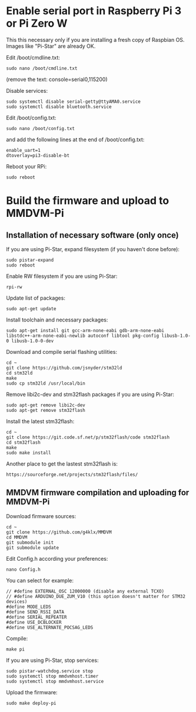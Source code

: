 # Enable serial port in Raspberry Pi 3 or Pi Zero W

This this necessary only if you are installing a fresh copy of Raspbian OS. Images like "Pi-Star" are already OK.

Edit /boot/cmdline.txt:

    sudo nano /boot/cmdline.txt

(remove the text: console=serial0,115200)

Disable services:

    sudo systemctl disable serial-getty@ttyAMA0.service
    sudo systemctl disable bluetooth.service

Edit /boot/config.txt:

    sudo nano /boot/config.txt

and add the following lines at the end of /boot/config.txt:

    enable_uart=1
    dtoverlay=pi3-disable-bt

Reboot your RPi:

    sudo reboot

# Build the firmware and upload to MMDVM-Pi

## Installation of necessary software (only once)

If you are using Pi-Star, expand filesystem (if you haven't done before):

    sudo pistar-expand
    sudo reboot

Enable RW filesystem if you are using Pi-Star:

    rpi-rw

Update list of packages:

    sudo apt-get update

Install toolchain and necessary packages:

    sudo apt-get install git gcc-arm-none-eabi gdb-arm-none-eabi libstdc++-arm-none-eabi-newlib autoconf libtool pkg-config libusb-1.0-0 libusb-1.0-0-dev

Download and compile serial flashing utilities:

    cd ~
    git clone https://github.com/jsnyder/stm32ld
    cd stm32ld
    make
    sudo cp stm32ld /usr/local/bin

Remove libi2c-dev and stm32flash packages if you are using Pi-Star:

    sudo apt-get remove libi2c-dev
    sudo apt-get remove stm32flash

Install the latest stm32flash:

    cd ~
    git clone https://git.code.sf.net/p/stm32flash/code stm32flash
    cd stm32flash
    make
    sudo make install

Another place to get the lastest stm32flash is:

    https://sourceforge.net/projects/stm32flash/files/

## MMDVM firmware compilation and uploading for MMDVM-Pi

Download firmware sources:

    cd ~
    git clone https://github.com/g4klx/MMDVM
    cd MMDVM
    git submodule init
    git submodule update

Edit Config.h according your preferences:

    nano Config.h

You can select for example:

    // #define EXTERNAL_OSC 12000000 (disable any external TCXO)
    // #define ARDUINO_DUE_ZUM_V10 (this option doesn't matter for STM32 devices)
    #define MODE_LEDS
    #define SEND_RSSI_DATA
    #define SERIAL_REPEATER
    #define USE_DCBLOCKER
    #define USE_ALTERNATE_POCSAG_LEDS

Compile:

    make pi

If you are using Pi-Star, stop services:

    sudo pistar-watchdog.service stop
    sudo systemctl stop mmdvmhost.timer
    sudo systemctl stop mmdvmhost.service

Upload the firmware:

    sudo make deploy-pi

